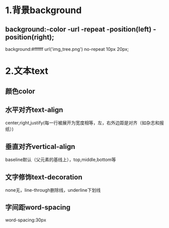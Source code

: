 # 1.背景background
## background:-color  -url -repeat -position(left) -position(right);
background:#ffffff url('img_tree.png') no-repeat 10px 20px;

# 2.文本text
## 颜色color
## 水平对齐text-align
center,right,justify(每一行被展开为宽度相等，左，右外边距是对齐（如杂志和报纸）)
## 垂直对齐vertical-align
baseline默认（父元素的基线上），top,middle,bottom等
## 文字修饰text-decoration
none无，line-through删除线，underline下划线
## 字间距word-spacing
word-spacing:30px
## 